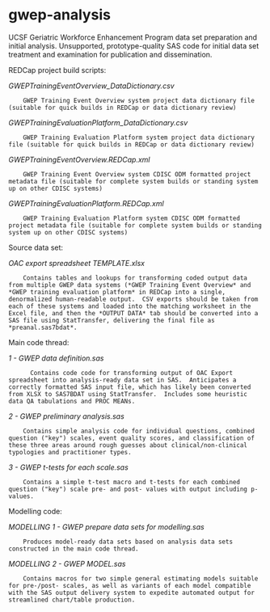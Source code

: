 # gwep-analysis
UCSF Geriatric Workforce Enhancement Program data set preparation and initial analysis.  Unsupported, prototype-quality SAS code for initial data set treatment and examination for publication and dissemination.

REDCap project build scripts:

*GWEPTrainingEventOverview_DataDictionary.csv*

		GWEP Training Event Overview system project data dictionary file (suitable for quick builds in REDCap or data dictionary review)

*GWEPTrainingEvaluationPlatform_DataDictionary.csv*
	
		GWEP Training Evaluation Platform system project data dictionary file (suitable for quick builds in REDCap or data dictionary review)

*GWEPTrainingEventOverview.REDCap.xml*
	
		GWEP Training Event Overview system CDISC ODM formatted project metadata file (suitable for complete system builds or standing system up on other CDISC systems)

*GWEPTrainingEvaluationPlatform.REDCap.xml*

		GWEP Training Evaluation Platform system CDISC ODM formatted project metadata file (suitable for complete system builds or standing system up on other CDISC systems)


Source data set:

*OAC export spreadsheet TEMPLATE.xlsx*
	 
		Contains tables and lookups for transforming coded output data from multiple GWEP data systems (*GWEP Training Event Overview* and *GWEP training evaluation platform* in REDCap into a single, denormalized human-readable output.  CSV exports should be taken from each of these systems and loaded into the matching worksheet in the Excel file, and then the *OUTPUT DATA* tab should be converted into a SAS file using StatTransfer, delivering the final file as *preanal.sas7bdat*.

Main code thread:

*1 - GWEP data definition.sas*
  
		  Contains code code for transforming output of OAC Export spreadsheet into analysis-ready data set in SAS.  Anticipates a correctly formatted SAS input file, which has likely been converted from XLSX to SAS7BDAT using StatTransfer.  Includes some heuristic data QA tabulations and PROC MEANs.
      
*2 - GWEP preliminary analysis.sas*
  
		Contains simple analysis code for individual questions, combined question ("key") scales, event quality scores, and classification of these three areas around rough guesses about clinical/non-clinical typologies and practitioner types.
      
*3 - GWEP t-tests for each scale.sas*
  
		Contains a simple t-test macro and t-tests for each combined question ("key") scale pre- and post- values with output including p-values.
      
Modelling code:

*MODELLING 1 - GWEP prepare data sets for modelling.sas*
  
		Produces model-ready data sets based on analysis data sets constructed in the main code thread.
    
*MODELLING 2 - GWEP MODEL.sas*
  
		Contains macros for two simple general estimating models suitable for pre-/post- scales, as well as variants of each model compatible with the SAS output delivery system to expedite automated output for streamlined chart/table production.

    
